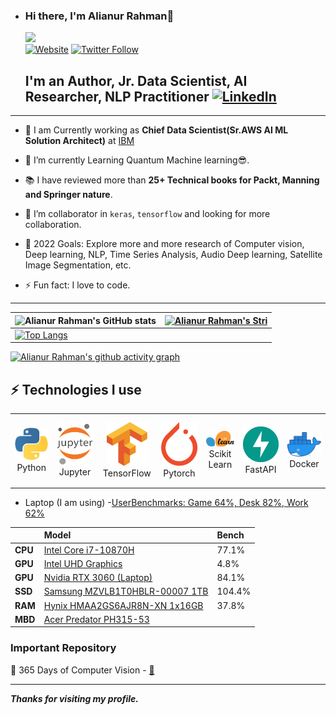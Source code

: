 - ### Hi there, I'm Alianur Rahman👋
  ![](https://komarev.com/ghpvc/?username=alianurrahman&color=green)  
  [![Website](https://img.shields.io/website?label=portpolio&style=for-the-badge&url=https%3A%2F%2Fcodestackr.com)](https://www.alianurrahman.com/)
  [![Twitter Follow](https://img.shields.io/twitter/follow/imashish2604?color=1DA1F2&logo=twitter&style=for-the-badge)](https://twitter.com/alianur_rahman)


  ## I'm an Author, Jr. Data Scientist, AI Researcher, NLP Practitioner [![LinkedIn](https://img.shields.io/badge/linkedin-%230077B5.svg?style=for-the-badge&logo=linkedin&logoColor=white)](https://www.linkedin.com/in/alianurrahman/)

---

  * 🔭 I am Currently working as **Chief Data Scientist(Sr.AWS AI ML Solution Architect)** at [IBM](https://www.ibm.com/in-en)

  - 🌱 I’m currently Learning Quantum Machine learning😎.

  - 📚 I have reviewed more than **25+ Technical books for Packt, Manning and Springer nature**.
  
  - 👯 I’m collaborator in `keras`, `tensorflow` and looking for more collaboration.
  
  - 🥅 2022 Goals: Explore more and more research of Computer vision, Deep learning, NLP, Time Series Analysis, Audio Deep learning, Satellite Image Segmentation, etc.

  - ⚡ Fun fact: I love to code.

---
| ![Alianur Rahman's GitHub stats](https://github-readme-stats.vercel.app/api?username=alianurrahman&show_icons=true&theme=radical) | [![Alianur Rahman's Stri](https://streak-stats.demolab.com?user=alianurrahman&theme=dark&border_radius=7&mode=weekly)](https://git.io/streak-stats) |
| ------------------------------------------------------------ | ------------------------------------------------------------ |
| [![Top Langs](https://github-readme-stats.vercel.app/api/top-langs/?username=alianurrahman&layout=compact&&show_icons=true&theme=radical)](https://github.com/alianurrahman/github-readme-stats) |                                                              |



[![Alianur Rahman's github activity graph](https://github-readme-activity-graph.vercel.app/graph?username=alianurrahman&bg_color=ffffff&color=ff047d&line=9e4c98&point=403d3d&area=true&hide_border=true)](https://github.com/alianurrahman/github-readme-activity-graph)





   ## ⚡ Technologies I use 

<div align="center">
<table align="center">
    <tr>
        <td align="center" width="140" height="112.43">
            <img src="./assets/icons/python.jpeg" width="65px"/>
            <br /> Python
        </td>
        <td align="center" width="140" height="112.43">
            <img src="./assets/icons/jupyter.png" width="65px"/>
            <br /> Jupyter
        </td>
        <td align="center" width="140" height="112.43">
            <img src="./assets/icons/tensorflow.png" width="65px"/>
            <br /> TensorFlow
        </td>
        <td align="center" width="140" height="112.43">
            <img src="./assets/icons/pytorch.png" width="65px"/>
            <br /> Pytorch
        </td>
        <td align="center" width="140" height="112.43">
            <img src="./assets/icons/scikitlearn.png" width="65px"/>
            <br /> Scikit Learn
        </td>
        <td align="center" width="140" height="112.43">
            <img src="./assets/icons/fastapi.png" width="65px"/>
            <br /> FastAPI
        </td>
        <td align="center" width="140" height="112.43">
            <img src="./assets/icons/docker.png" width="65px"/>
            <br /> Docker
        </td>
    </tr>
</table>
</div>

 - Laptop (I am using)
 -[UserBenchmarks: Game 64%, Desk 82%, Work 62%](https://www.userbenchmark.com/UserRun/54001935)  

||Model|Bench
:----|:----|:----|
**CPU**|[Intel Core i7-10870H](https://cpu.userbenchmark.com/SpeedTest/1322918/IntelR-CoreTM-i7-10870H-CPU---220GHz)|77.1%
**GPU**|[Intel UHD Graphics](https://gpu.userbenchmark.com/SpeedTest/1027883/IntelR-UHD-Graphics)|4.8%
**GPU**|[Nvidia RTX 3060 (Laptop)](https://gpu.userbenchmark.com/SpeedTest/1452971/NVIDIA-GeForce-RTX-3060-Laptop-GPU)|84.1%
**SSD**|[Samsung MZVLB1T0HBLR-00007 1TB](https://ssd.userbenchmark.com/SpeedTest/963042/SAMSUNG-MZVLB1T0HBLR-00007)|104.4%
**RAM**|[Hynix HMAA2GS6AJR8N-XN 1x16GB](https://ram.userbenchmark.com/SpeedTest/1166099/Hynix-HMAA2GS6AJR8N-XN-1x16GB)|37.8%
**MBD**|[Acer Predator PH315-53](https://www.userbenchmark.com/System/Acer-Predator-PH315-53/193818)|   

### Important Repository

💾 365 Days of Computer Vision - [🔗](https://github.com/ashishpatel26/365-Days-Computer-Vision-Learning-Linkedin-Post)

---

***Thanks for visiting my profile.***
